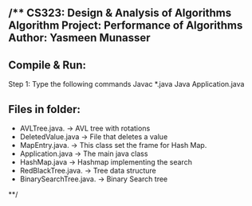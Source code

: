 /**
CS323: Design & Analysis of Algorithms
Algorithm Project: Performance of Algorithms
Author: Yasmeen Munasser
------------------------




Compile & Run:
--------------
Step 1: Type the following commands
Javac *.java
Java Application.java







Files in folder:
----------------
- AVLTree.java.      -> AVL tree with rotations
- DeletedValue.java  -> File that deletes a value
- MapEntry.java.     -> This class set the frame for Hash Map.
- Application.java   -> The main java class       
- HashMap.java       -> Hashmap implementing the search
- RedBlackTree.java. -> Tree data structure 
- BinarySearchTree.java. -> Binary Search tree

**/